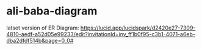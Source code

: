 # ali-baba-diagram
latset version of ER Diagram:
https://lucid.app/lucidspark/d2420e27-7309-4810-aedf-a52d05e99233/edit?invitationId=inv_ff1b0f95-c3b1-4071-a6eb-dba2dfdf514b&page=0_0#

